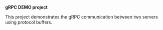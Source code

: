 **gRPC DEMO project**

This project demonstrates the gRPC communication between two servers using protocol buffers.
